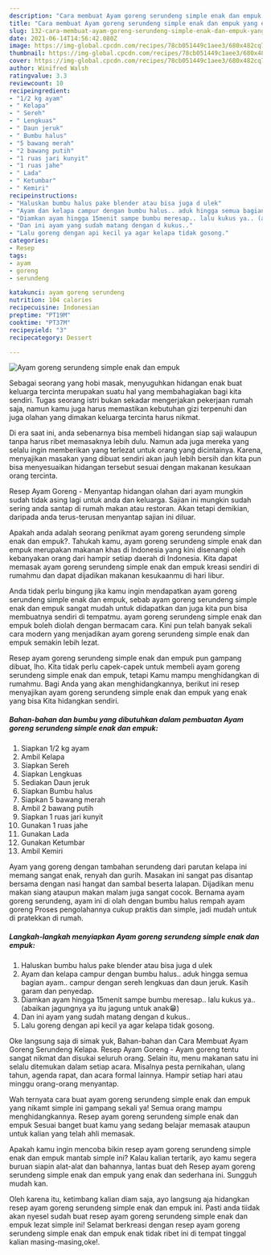 ```yaml
---
description: "Cara membuat Ayam goreng serundeng simple enak dan empuk yang enak Untuk Jualan"
title: "Cara membuat Ayam goreng serundeng simple enak dan empuk yang enak Untuk Jualan"
slug: 132-cara-membuat-ayam-goreng-serundeng-simple-enak-dan-empuk-yang-enak-untuk-jualan
date: 2021-06-14T14:56:42.080Z
image: https://img-global.cpcdn.com/recipes/78cb051449c1aee3/680x482cq70/ayam-goreng-serundeng-simple-enak-dan-empuk-foto-resep-utama.jpg
thumbnail: https://img-global.cpcdn.com/recipes/78cb051449c1aee3/680x482cq70/ayam-goreng-serundeng-simple-enak-dan-empuk-foto-resep-utama.jpg
cover: https://img-global.cpcdn.com/recipes/78cb051449c1aee3/680x482cq70/ayam-goreng-serundeng-simple-enak-dan-empuk-foto-resep-utama.jpg
author: Winifred Walsh
ratingvalue: 3.3
reviewcount: 10
recipeingredient:
- "1/2 kg ayam"
- " Kelapa"
- " Sereh"
- " Lengkuas"
- " Daun jeruk"
- " Bumbu halus"
- "5 bawang merah"
- "2 bawang putih"
- "1 ruas jari kunyit"
- "1 ruas jahe"
- " Lada"
- " Ketumbar"
- " Kemiri"
recipeinstructions:
- "Haluskan bumbu halus pake blender atau bisa juga d ulek"
- "Ayam dan kelapa campur dengan bumbu halus.. aduk hingga semua bagian ayam.. campur dengan sereh lengkuas dan daun jeruk. Kasih garam dan penyedap."
- "Diamkan ayam hingga 15menit sampe bumbu meresap.. lalu kukus ya.. (abaikan jagungnya ya itu jagung untuk anak😁)"
- "Dan ini ayam yang sudah matang dengan d kukus.."
- "Lalu goreng dengan api kecil ya agar kelapa tidak gosong."
categories:
- Resep
tags:
- ayam
- goreng
- serundeng

katakunci: ayam goreng serundeng 
nutrition: 104 calories
recipecuisine: Indonesian
preptime: "PT19M"
cooktime: "PT37M"
recipeyield: "3"
recipecategory: Dessert

---
```



![Ayam goreng serundeng simple enak dan empuk](https://img-global.cpcdn.com/recipes/78cb051449c1aee3/680x482cq70/ayam-goreng-serundeng-simple-enak-dan-empuk-foto-resep-utama.jpg)

Sebagai seorang yang hobi masak, menyuguhkan hidangan enak buat keluarga tercinta merupakan suatu hal yang membahagiakan bagi kita sendiri. Tugas seorang istri bukan sekadar mengerjakan pekerjaan rumah saja, namun kamu juga harus memastikan kebutuhan gizi terpenuhi dan juga olahan yang dimakan keluarga tercinta harus nikmat.

Di era  saat ini, anda sebenarnya bisa membeli hidangan siap saji walaupun tanpa harus ribet memasaknya lebih dulu. Namun ada juga mereka yang selalu ingin memberikan yang terlezat untuk orang yang dicintainya. Karena, menyajikan masakan yang dibuat sendiri akan jauh lebih bersih dan kita pun bisa menyesuaikan hidangan tersebut sesuai dengan makanan kesukaan orang tercinta. 

Resep Ayam Goreng - Menyantap hidangan olahan dari ayam mungkin sudah tidak asing lagi untuk anda dan keluarga. Sajian ini mungkin sudah sering anda santap di rumah makan atau restoran. Akan tetapi demikian, daripada anda terus-terusan menyantap sajian ini diluar.

Apakah anda adalah seorang penikmat ayam goreng serundeng simple enak dan empuk?. Tahukah kamu, ayam goreng serundeng simple enak dan empuk merupakan makanan khas di Indonesia yang kini disenangi oleh kebanyakan orang dari hampir setiap daerah di Indonesia. Kita dapat memasak ayam goreng serundeng simple enak dan empuk kreasi sendiri di rumahmu dan dapat dijadikan makanan kesukaanmu di hari libur.

Anda tidak perlu bingung jika kamu ingin mendapatkan ayam goreng serundeng simple enak dan empuk, sebab ayam goreng serundeng simple enak dan empuk sangat mudah untuk didapatkan dan juga kita pun bisa membuatnya sendiri di tempatmu. ayam goreng serundeng simple enak dan empuk boleh diolah dengan bermacam cara. Kini pun telah banyak sekali cara modern yang menjadikan ayam goreng serundeng simple enak dan empuk semakin lebih lezat.

Resep ayam goreng serundeng simple enak dan empuk pun gampang dibuat, lho. Kita tidak perlu capek-capek untuk membeli ayam goreng serundeng simple enak dan empuk, tetapi Kamu mampu menghidangkan di rumahmu. Bagi Anda yang akan menghidangkannya, berikut ini resep menyajikan ayam goreng serundeng simple enak dan empuk yang enak yang bisa Kita hidangkan sendiri.

<!--inarticleads1-->

##### Bahan-bahan dan bumbu yang dibutuhkan dalam pembuatan Ayam goreng serundeng simple enak dan empuk:

1. Siapkan 1/2 kg ayam
1. Ambil  Kelapa
1. Siapkan  Sereh
1. Siapkan  Lengkuas
1. Sediakan  Daun jeruk
1. Siapkan  Bumbu halus
1. Siapkan 5 bawang merah
1. Ambil 2 bawang putih
1. Siapkan 1 ruas jari kunyit
1. Gunakan 1 ruas jahe
1. Gunakan  Lada
1. Gunakan  Ketumbar
1. Ambil  Kemiri


Ayam yang goreng dengan tambahan serundeng dari parutan kelapa ini memang sangat enak, renyah dan gurih. Masakan ini sangat pas disantap bersama dengan nasi hangat dan sambal beserta lalapan. Dijadikan menu makan siang ataupun makan malam juga sangat cocok. Bernama ayam goreng serundeng, ayam ini di olah dengan bumbu halus rempah ayam goreng Proses pengolahannya cukup praktis dan simple, jadi mudah untuk di pratekkan di rumah. 

<!--inarticleads2-->

##### Langkah-langkah menyiapkan Ayam goreng serundeng simple enak dan empuk:

1. Haluskan bumbu halus pake blender atau bisa juga d ulek
1. Ayam dan kelapa campur dengan bumbu halus.. aduk hingga semua bagian ayam.. campur dengan sereh lengkuas dan daun jeruk. Kasih garam dan penyedap.
1. Diamkan ayam hingga 15menit sampe bumbu meresap.. lalu kukus ya.. (abaikan jagungnya ya itu jagung untuk anak😁)
1. Dan ini ayam yang sudah matang dengan d kukus..
1. Lalu goreng dengan api kecil ya agar kelapa tidak gosong.


Oke langsung saja di simak yuk, Bahan-bahan dan Cara Membuat Ayam Goreng Serundeng Kelapa. Resep Ayam Goreng - Ayam goreng tentu sangat nikmat dan disukai seluruh orang. Selain itu, menu makanan satu ini selalu ditemukan dalam setiap acara. Misalnya pesta pernikahan, ulang tahun, agenda rapat, dan acara formal lainnya. Hampir setiap hari atau minggu orang-orang menyantap. 

Wah ternyata cara buat ayam goreng serundeng simple enak dan empuk yang nikamt simple ini gampang sekali ya! Semua orang mampu menghidangkannya. Resep ayam goreng serundeng simple enak dan empuk Sesuai banget buat kamu yang sedang belajar memasak ataupun untuk kalian yang telah ahli memasak.

Apakah kamu ingin mencoba bikin resep ayam goreng serundeng simple enak dan empuk mantab simple ini? Kalau kalian tertarik, ayo kamu segera buruan siapin alat-alat dan bahannya, lantas buat deh Resep ayam goreng serundeng simple enak dan empuk yang enak dan sederhana ini. Sungguh mudah kan. 

Oleh karena itu, ketimbang kalian diam saja, ayo langsung aja hidangkan resep ayam goreng serundeng simple enak dan empuk ini. Pasti anda tiidak akan nyesel sudah buat resep ayam goreng serundeng simple enak dan empuk lezat simple ini! Selamat berkreasi dengan resep ayam goreng serundeng simple enak dan empuk enak tidak ribet ini di tempat tinggal kalian masing-masing,oke!.

